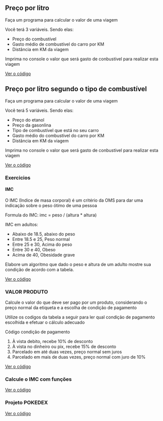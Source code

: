 ## Preço por litro 

Faça um programa para calcular o valor de uma viagem

Você terá 3 variáveis. Sendo elas:

-   Preço do combustível
-   Gasto médio de combustível do carro por KM
-   Distância em KM da viagem

Imprima no console o valor que será gasto de conbustível para realizar esta viagem

[Ver o código](https://github.com/nikoz84/dio-project/tree/main/modulo-1/01-variaveis/kmPorLitro.js)

## Preço por litro segundo o tipo de combustível

Faça um programa para calcular o valor de uma viagem

Você terá 5 variáveis. Sendo elas:

-   Preço do etanol
-   Preço da gasonlina
-   Tipo de combustível que está no seu carro
-   Gasto médio do combustível do carro por KM
-   Distância em KM da viagem

Imprima no console o valor que será gasto de conbustível para realizar esta viagem

[Ver o código](https://github.com/nikoz84/dio-project/tree/main/modulo-1/02-condicionais/kmPorLitro.js)

### Exercicios

#### IMC

O IMC (Indice de masa corporal) é um critério da OMS para dar uma indicação sobre o peso ótimo de uma pessoa

Formula do IMC:
imc = peso / (altura * altura)

IMC em adultos:

- Abaixo de 18.5, abaixo do peso
- Entre 18.5 e 25, Peso normal
- Entre 25 e 30, Acima do peso
- Entre 30 e 40, Obeso
- Acima de 40, Obesidade grave

Elabore um algoritmo que dado o peso e altura de um adulto mostre sua condição de acordo com a tabela.


[Ver o código](https://github.com/nikoz84/dio-project/tree/main/modulo-1/02-condicionais/imc.js)

### VALOR PRODUTO
Calcule o valor do que deve ser pago por um produto, considerando  o preço normal da etiqueta e a escolha de condição de pagamento

Utilize os codigos da tabela a seguir para ler qual condição de pagamento escolhida e efetuar o cálculo adecuado

Código condição de pagamento

1. À vista debito, recebe 10% de desconto
2. À vista no dinheiro ou pix, recebe 15% de desconto
3. Parcelado em até duas vezes, preço normal sem juros
4. Parcelado em mais de duas vezes, preço normal com juro de 10%

[Ver o código](https://github.com/nikoz84/dio-project/tree/main/modulo-1/02-condicionais/produto.js)

### Calcule o IMC com funções

[Ver o código](https://github.com/nikoz84/dio-project/tree/main/modulo-1/03-funcoes/funcoes.js)


### Projeto POKEDEX


[Ver o código](https://github.com/nikoz84/dio-project/tree/main/modulo-1/05-projeto/index.html)

